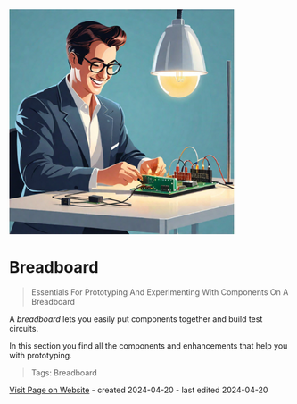 <img src="/assets/images/breadboard.png" width="80%" height="80%" />
 
# Breadboard

> Essentials For Prototyping And Experimenting With Components On A Breadboard

A *breadboard* lets you easily put components together and build test circuits.

In this section you find all the components and enhancements that help you with prototyping.

> Tags: Breadboard

[Visit Page on Website](https://done.land/components/breadboard?914672041621244944) - created 2024-04-20 - last edited 2024-04-20
